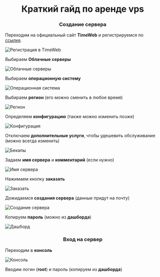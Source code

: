 <div id="header" align="center">
    <h1>Краткий гайд по аренде vps</h1>
</div>

<div id="header" align="center">
    <h3>Создание сервера</h3>
</div>

Переходим на официальный сайт **TimeWeb** и регистрируемся по [ссылке](https://timeweb.cloud/my/registration).

![Регистрация в TimeWeb](../../pictures/problem-2/vps-rental/pic-0.png)

Выбираем **Облачные серверы**

![Облачные серверы](../../pictures/problem-2/vps-rental/pic-1.png)

Выбираем **операционную систему**

![Операционная система](../../pictures/problem-2/vps-rental/pic-2.png)

Выбираем **регион** (его можно сменить в любое время)

![Регион](../../pictures/problem-2/vps-rental/pic-3.png)

Определяем **конфигурацию** (также можно изменить позже)

![Конфигурация](../../pictures/problem-2/vps-rental/pic-4.png)

Отключаем **дополнительные услуги**, чтобы удешевить обслуживание (можно всегда изменить)

![Бекапы](../../pictures/problem-2/vps-rental/pic-5.png)

Задаем **имя сервера** и **комментарий** (если нужно)

![Имя сервера](../../pictures/problem-2/vps-rental/pic-6.png)

Нажимаем кнопку **заказать**

![Заказать](../../pictures/problem-2/vps-rental/pic-7.png)

Дожидаемся **создания сервера** (данные придут на почту)

![Создание сервера](../../pictures/problem-2/vps-rental/pic-8.png)

Копируем **пароль** (можно из **дашборда**)

![Дашборд](../../pictures/problem-2/vps-rental/pic-9.png)

<div id="header" align="center">
    <h3>Вход на сервер</h3>
</div>

Переходим в **консоль**

![Консоль](../../pictures/problem-2/vps-rental/pic-10.png)

Вводим логин (**root**) и пароль (копируем из **дашборда**)